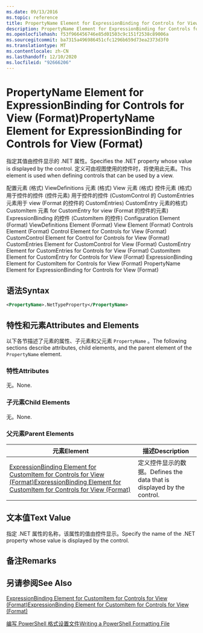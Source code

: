 ```yaml
---
ms.date: 09/13/2016
ms.topic: reference
title: PropertyName Element for ExpressionBinding for Controls for View (Format)
description: PropertyName Element for ExpressionBinding for Controls for View (Format)
ms.openlocfilehash: f53f966456746e85d01503c9c151f2538c89006a
ms.sourcegitcommit: ba7315a496986451cfc1296b659d73ea2373d3f0
ms.translationtype: MT
ms.contentlocale: zh-CN
ms.lasthandoff: 12/10/2020
ms.locfileid: "92666206"
---
```

# <a name="propertyname-element-for-expressionbinding-for-controls-for-view-format"></a><span data-ttu-id="1fa34-103">PropertyName Element for ExpressionBinding for Controls for View (Format)</span><span class="sxs-lookup"><span data-stu-id="1fa34-103">PropertyName Element for ExpressionBinding for Controls for View (Format)</span></span>

<span data-ttu-id="1fa34-104">指定其值由控件显示的 .NET 属性。</span><span class="sxs-lookup"><span data-stu-id="1fa34-104">Specifies the .NET property whose value is displayed by the control.</span></span> <span data-ttu-id="1fa34-105">定义可由视图使用的控件时，将使用此元素。</span><span class="sxs-lookup"><span data-stu-id="1fa34-105">This element is used when defining controls that can be used by a view.</span></span>

<span data-ttu-id="1fa34-106">配置元素 (格式) ViewDefinitions 元素 (格式) View 元素 (格式) 控件元素 (格式) 用于控件的控件 (控件元素) 用于控件的控件 (CustomControl 的 CustomEntries 元素用于 view (Format 的控件的 CustomEntries) CustomEntry 元素的格式) CustomItem 元素 for CustomEntry for view (Format 的控件的元素) ExpressionBinding 的控件 (CustomItem 的控件) </span><span class="sxs-lookup"><span data-stu-id="1fa34-106">Configuration Element (Format) ViewDefinitions Element (Format) View Element (Format) Controls Element (Format) Control Element for Controls for View (Format) CustomControl Element for Control for Controls for View (Format) CustomEntries Element for CustomControl for View (Format) CustomEntry Element for CustomEntries for Controls for View (Format) CustomItem Element for CustomEntry for Controls for View (Format) ExpressionBinding Element for CustomItem for Controls for View (Format) PropertyName Element for ExpressionBinding for Controls for View (Format)</span></span>

## <a name="syntax"></a><span data-ttu-id="1fa34-107">语法</span><span class="sxs-lookup"><span data-stu-id="1fa34-107">Syntax</span></span>

```xml
<PropertyName>.NetTypeProperty</PropertyName>
```

## <a name="attributes-and-elements"></a><span data-ttu-id="1fa34-108">特性和元素</span><span class="sxs-lookup"><span data-stu-id="1fa34-108">Attributes and Elements</span></span>

<span data-ttu-id="1fa34-109">以下各节描述了元素的属性、子元素和父元素 `PropertyName` 。</span><span class="sxs-lookup"><span data-stu-id="1fa34-109">The following sections describe attributes, child elements, and the parent element of the `PropertyName` element.</span></span>

### <a name="attributes"></a><span data-ttu-id="1fa34-110">特性</span><span class="sxs-lookup"><span data-stu-id="1fa34-110">Attributes</span></span>

<span data-ttu-id="1fa34-111">无。</span><span class="sxs-lookup"><span data-stu-id="1fa34-111">None.</span></span>

### <a name="child-elements"></a><span data-ttu-id="1fa34-112">子元素</span><span class="sxs-lookup"><span data-stu-id="1fa34-112">Child Elements</span></span>

<span data-ttu-id="1fa34-113">无。</span><span class="sxs-lookup"><span data-stu-id="1fa34-113">None.</span></span>

### <a name="parent-elements"></a><span data-ttu-id="1fa34-114">父元素</span><span class="sxs-lookup"><span data-stu-id="1fa34-114">Parent Elements</span></span>

|<span data-ttu-id="1fa34-115">元素</span><span class="sxs-lookup"><span data-stu-id="1fa34-115">Element</span></span>|<span data-ttu-id="1fa34-116">描述</span><span class="sxs-lookup"><span data-stu-id="1fa34-116">Description</span></span>|
|-------------|-----------------|
|[<span data-ttu-id="1fa34-117">ExpressionBinding Element for CustomItem for Controls for View (Format)</span><span class="sxs-lookup"><span data-stu-id="1fa34-117">ExpressionBinding Element for CustomItem for Controls for View (Format)</span></span>](./expressionbinding-element-for-customitem-for-controls-for-view-format.md)|<span data-ttu-id="1fa34-118">定义控件显示的数据。</span><span class="sxs-lookup"><span data-stu-id="1fa34-118">Defines the data that is displayed by the control.</span></span>|

## <a name="text-value"></a><span data-ttu-id="1fa34-119">文本值</span><span class="sxs-lookup"><span data-stu-id="1fa34-119">Text Value</span></span>

<span data-ttu-id="1fa34-120">指定 .NET 属性的名称，该属性的值由控件显示。</span><span class="sxs-lookup"><span data-stu-id="1fa34-120">Specify the name of the .NET property whose value is displayed by the control.</span></span>

## <a name="remarks"></a><span data-ttu-id="1fa34-121">备注</span><span class="sxs-lookup"><span data-stu-id="1fa34-121">Remarks</span></span>

## <a name="see-also"></a><span data-ttu-id="1fa34-122">另请参阅</span><span class="sxs-lookup"><span data-stu-id="1fa34-122">See Also</span></span>

[<span data-ttu-id="1fa34-123">ExpressionBinding Element for CustomItem for Controls for View (Format)</span><span class="sxs-lookup"><span data-stu-id="1fa34-123">ExpressionBinding Element for CustomItem for Controls for View (Format)</span></span>](./expressionbinding-element-for-customitem-for-controls-for-view-format.md)

[<span data-ttu-id="1fa34-124">编写 PowerShell 格式设置文件</span><span class="sxs-lookup"><span data-stu-id="1fa34-124">Writing a PowerShell Formatting File</span></span>](./writing-a-powershell-formatting-file.md)
